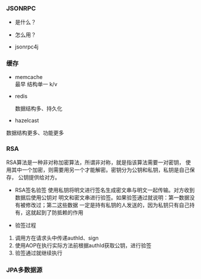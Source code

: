 ###  JSONRPC
- 是什么？

- 怎么用？

- jsonrpc4j

###  缓存

- memcache    
    最早 结构单一 k/v
- redis

    数据结构多、持久化    
- hazelcast

数据结构更多、功能更多

###  RSA
RSA算法是一种非对称加密算法，所谓非对称，就是指该算法需要一对密钥，
使用其中一个加密，则需要用另一个才能解密。密钥分为公钥和私钥，私钥是自己保存，
公钥提供给对方。

- RSA签名验签
使用私钥将明文进行签名生成密文串与明文一起传输。对方收到数据后使用公钥对
明文和密文串进行验签。如果验签通过就说明：第一数据没有被修改过；第二这些数据
一定是持有私钥的人发送的，因为私钥只有自己持有，这就起到了防抵赖的作用

- 验签过程
1. 调用方在请求头中传递authId、sign
2. 使用AOP在执行实际方法前根据authId获取公钥，进行验签
3. 验签通过就继续执行

###  JPA多数据源